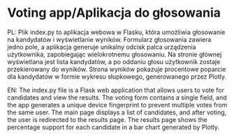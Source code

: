 # Voting app/Aplikacja do głosowania

PL:
Plik index.py to aplikacja webowa w Flasku, która umożliwia głosowanie na kandydatów i wyświetlanie wyników. Formularz głosowania zawiera jedno pole, a aplikacja generuje unikalny odcisk palca urządzenia użytkownika, zapobiegając wielokrotnemu głosowaniu. Na stronie głównej wyświetlana jest lista kandydatów, a po oddaniu głosu użytkownik zostaje przekierowany do wyników. Strona wyników pokazuje procentowe poparcie dla kandydatów w formie wykresu słupkowego, generowanego przez Plotly.

EN:
The index.py file is a Flask web application that allows users to vote for candidates and view the results. The voting form contains a single field, and the app generates a unique device fingerprint to prevent multiple votes from the same user. The main page displays a list of candidates, and after voting, the user is redirected to the results page. The results page shows the percentage support for each candidate in a bar chart generated by Plotly.
